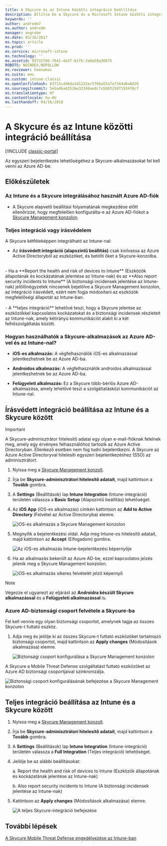 ```yaml
---
title: A Skycure és az Intune közötti integráció beállítása
description: Állítsa be a Skycure és a Microsoft Intune közötti integrációt.
keywords: ''
author: andredm7
ms.author: andredm
manager: angrobe
ms.date: 03/16/2017
ms.topic: article
ms.prod: ''
ms.service: microsoft-intune
ms.technology: ''
ms.assetid: 93722f66-7641-4a3f-b1fb-3a0a58a36675
ROBOTS: NOINDEX,NOFOLLOW
ms.reviewer: heenamac
ms.suite: ems
ms.custom: intune-classic
ms.openlocfilehash: 63713cd46da1d1222ec5766a55a7e7344a0a0d26
ms.sourcegitcommit: 5eba4bad151be32346aedc7cbb0333d71934f8cf
ms.translationtype: HT
ms.contentlocale: hu-HU
ms.lasthandoff: 04/16/2018
---
```

# <a name="set-up-the-skycure-integration-with-intune"></a>A Skycure és az Intune közötti integráció beállítása

[!INCLUDE [classic-portal](../includes/classic-portal.md)]

Az egyszeri bejelentkezés lehetőségéhez a Skycure-alkalmazásokat fel kell venni az Azure AD-be.

## <a name="before-you-begin"></a>Előkészületek

### <a name="azure-ad-account-used-to-integrate-intune-and-skycure"></a>Az Intune és a Skycure integrálásához használt Azure AD-fiók

-   A Skycure alapvető beállítási folyamatának megkezdése előtt ellenőrizze, hogy megfelelően konfigurálta-e az Azure AD-fiókot a [Skycure Management konzolon](https://aad.skycure.com).

### <a name="full-integration-vs-read-only"></a>Teljes integráció vagy írásvédelem

A Skycure kétféleképpen integrálható az Intune-nal:

-   Az **írásvédett integráció (alapszintű beállítás)** csak kiolvassa az Azure Active Directoryból az eszközöket, és betölti őket a Skycure-konzolba.
<br>
    -   Ha a **Report the health and risk of devices to Intune** (Eszközök állapotának és kockázatának jelentése az Intune-nak) és az **Also report security incidents to Intune** (A biztonsági incidensek jelentése az Intune-nak) jelölőnégyzetek nincsenek bejelölve a Skycure Management konzolon, az integráció írásvédett, ezért nem fogja módosítani az eszközök megfelelőségi állapotát az Intune-ban.
<br></br>
-   A **teljes integráció** lehetővé teszi, hogy a Skycure jelentse az eszközökkel kapcsolatos kockázatokat és a biztonsági incidensek részleteit az Intune-nak, amely kétirányú kommunikációt alakít ki a két felhőszolgáltatás között.

### <a name="how-the-skycure-apps-are-used-with-azure-ad-and-intune"></a>Hogyan használhatók a Skycure-alkalmazások az Azure AD-vel és az Intune-nal?

-   **iOS-es alkalmazás:** A végfelhasználók iOS-es alkalmazással jelentkezhetnek be az Azure AD-ba.

-   **Androidos alkalmazás:** A végfelhasználók androidos alkalmazással jelentkezhetnek be az Azure AD-ba.

-   **Felügyeleti alkalmazás:** Ez a Skycure több-bérlős Azure AD-alkalmazása, amely lehetővé teszi a szolgáltatásközi kommunikációt az Intune-nal.

## <a name="to-set-up-the-read-only-integration-between-intune-and-skycure"></a>Írásvédett integráció beállítása az Intune és a Skycure között

> [!IMPORTANT]
> A Skycure-adminisztrátor hitelesítő adatai egy olyan e-mail-fióknak felelnek meg, amely egy érvényes felhasználóhoz tartozik az Azure Active Directoryban. Ellenkező esetben nem fog tudni bejelentkezni. A Skycure az Azure Active Directoryval hitelesíti egyszeri bejelentkezéshez (SSO) az adminisztrátort.

1.  Nyissa meg a [Skycure Management konzolt](https://aad.skycure.com).

2.  Írja be **Skycure-adminisztrátori hitelesítő adatait**, majd kattintson a **Tovább** gombra.

3.  A **Settings** (Beállítások) lap **Intune Integration** (Intune-integráció) területén válassza a **Basic Setup** (Alapszintű beállítás) lehetőséget.

4.  Az **iOS App** (iOS-es alkalmazás) címkén kattintson az **Add to Active Directory** (Felvétel az Active Directoryba) elemre.

    ![iOS-es alkalmazás a Skycure Management konzolon](../media/mtp/skycure-setup-1.png)

5.  Megnyílik a bejelentkezési oldal. Adja meg Intune-os hitelesítő adatait, majd kattintson az **Accept** (Elfogadom) gombra.

    ![Az iOS-es alkalmazás Intune-bejelentkezési képernyője](../media/mtp/skycure-setup-2.png)

6.  Ha az alkalmazás bekerült az Azure AD-be, ezzel kapcsolatos jelzés jelenik meg a Skycure Management konzolon.

    ![iOS-es alkalmazás sikeres felvételét jelző képernyő](../media/mtp/skycure-setup-3.png)

> [!NOTE]
> Végezze el ugyanezt az eljárást az **Androidra készült Skycure alkalmazással** és a **Felügyeleti alkalmazással** is.

### <a name="add-an-azure-ad-security-group-into-skycure"></a>Azure AD-biztonsági csoport felvétele a Skycure-ba

Fel kell vennie egy olyan biztonsági csoportot, amelynek tagja az összes Skycure-t futtató eszköz.

1.  Adja meg és jelölje ki az összes Skycure-t futtató eszközöket tartalmazó biztonsági csoportot, majd kattintson az **Apply changes** (Módosítások alkalmazása) elemre.

    ![Biztonsági csoport konfigurálása a Skycure Management konzolon](../media/mtp/skycure-setup-4.png)

A Skycure a Mobile Threat Defense szolgáltatást futtató eszközöket az Azure AD biztonsági csoportjaival szinkronizálja.

![Biztonsági csoport konfigurálásának befejezése a Skycure Management konzolon](../media/mtp/skycure-setup-5.png)

## <a name="set-up-the-full-integration-between-intune-and-skycure"></a>Teljes integráció beállítása az Intune és a Skycure között

1.  Nyissa meg a [Skycure Management konzolt](https://aad.skycure.com).

2.  Írja be **Skycure-adminisztrátori hitelesítő adatait**, majd kattintson a **Tovább** gombra.

3.  A **Settings** (Beállítások) lap **Intune Integration** (Intune-integráció) területén válassza a **Full Integration** (Teljes integráció) lehetőséget.

4.  Jelölje be az alábbi beállításokat:

    a.  Report the health and risk of devices to Intune (Eszközök állapotának és kockázatának jelentése az Intune-nak)

    b.  Also report security incidents to Intune (A biztonsági incidensek jelentése az Intune-nak)

5.  Kattintson az **Apply changes** (Módosítások alkalmazása) elemre.

    ![A teljes Skycure-integráció befejezése](../media/mtp/skycure-setup-6.png)

## <a name="next-steps"></a>További lépések

[A Skycure Mobile Threat Defense engedélyezése az Intune-ban](/intune-classic/deploy-use/enable-skycure-mobile-threat-defense-in-intune)
